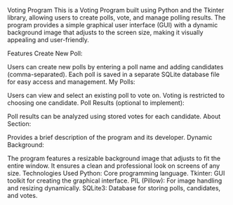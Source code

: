Voting Program
This is a Voting Program built using Python and the Tkinter library, allowing users to create polls, vote, and manage polling results. The program provides a simple graphical user interface (GUI) with a dynamic background image that adjusts to the screen size, making it visually appealing and user-friendly.

Features
Create New Poll:

Users can create new polls by entering a poll name and adding candidates (comma-separated).
Each poll is saved in a separate SQLite database file for easy access and management.
My Polls:

Users can view and select an existing poll to vote on.
Voting is restricted to choosing one candidate.
Poll Results (optional to implement):

Poll results can be analyzed using stored votes for each candidate.
About Section:

Provides a brief description of the program and its developer.
Dynamic Background:

The program features a resizable background image that adjusts to fit the entire window.
It ensures a clean and professional look on screens of any size.
Technologies Used
Python: Core programming language.
Tkinter: GUI toolkit for creating the graphical interface.
PIL (Pillow): For image handling and resizing dynamically.
SQLite3: Database for storing polls, candidates, and votes.
